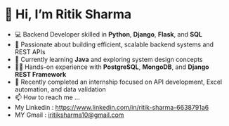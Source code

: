 # 👋 Hi, I’m Ritik Sharma

- 💻 Backend Developer skilled in **Python**, **Django**, **Flask**, and **SQL**
- 👀 Passionate about building efficient, scalable backend systems and REST APIs
- 🌱 Currently learning **Java** and exploring system design concepts
- 👨‍💻 Hands-on experience with **PostgreSQL**, **MongoDB**, and **Django REST Framework**
- 📁 Recently completed an internship focused on API development, Excel automation, and data validation
- 📫 How to reach me ... 
- My Linkedin : https://www.linkedin.com/in/ritik-sharma-6638791a6
- MY Gmail : iritiksharma10@gmail.com


<!---
iRitikSharma/iRitikSharma is a ✨ special ✨ repository because its `README.md` (this file) appears on your GitHub profile.
You can click the Preview link to take a look at your changes.
--->
